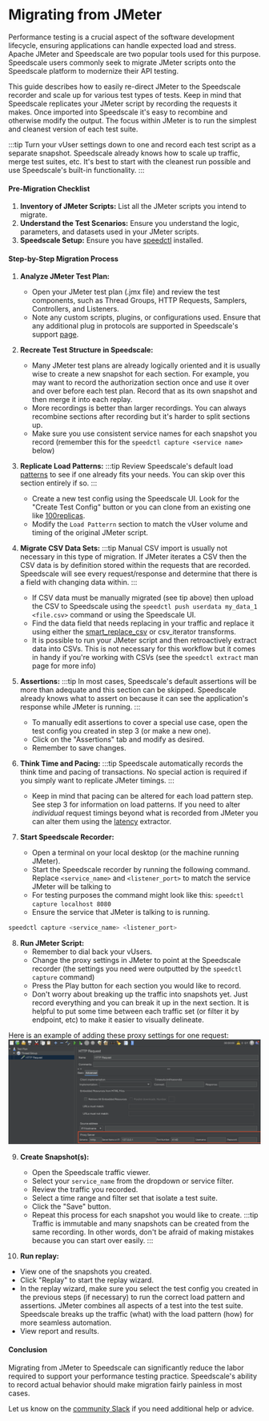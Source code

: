 # Migrating from JMeter

Performance testing is a crucial aspect of the software development lifecycle, ensuring applications can handle expected load and stress. Apache JMeter and Speedscale are two popular tools used for this purpose. Speedscale users commonly seek to migrate JMeter scripts onto the Speedscale platform to modernize their API testing.

This guide describes how to easily re-direct JMeter to the Speedscale recorder and scale up for various test types of tests. Keep in mind that Speedscale replicates your JMeter script by recording the requests it makes. Once imported into Speedscale it's easy to recombine and otherwise modify the output. The focus within JMeter is to run the simplest and cleanest version of each test suite.

:::tip
Turn your vUser settings down to one and record each test script as a separate snapshot. Speedscale already knows how to scale up traffic, merge test suites, etc. It's best to start with the cleanest run possible and use Speedscale's built-in functionality.
:::

#### Pre-Migration Checklist

1. **Inventory of JMeter Scripts:** List all the JMeter scripts you intend to migrate.
2. **Understand the Test Scenarios:** Ensure you understand the logic, parameters, and datasets used in your JMeter scripts.
3. **Speedscale Setup:** Ensure you have [speedctl](../../quick-start.md#install-cli-optional) installed.

#### Step-by-Step Migration Process

1. **Analyze JMeter Test Plan:**
   - Open your JMeter test plan (.jmx file) and review the test components, such as Thread Groups, HTTP Requests, Samplers, Controllers, and Listeners.
   - Note any custom scripts, plugins, or configurations used. Ensure that any additional plug in protocols are supported in Speedscale's support [page](../technology-support.md).


2. **Recreate Test Structure in Speedscale:**
   - Many JMeter test plans are already logically oriented and it is usually wise to create a new snapshot for each section. For example, you may want to record the authorization section once and use it over and over before each test plan. Record that as its own snapshot and then merge it into each replay.
   - More recordings is better than larger recordings. You can always recombine sections after recording but it's harder to split sections up. 
   - Make sure you use consistent service names for each snapshot you record (remember this for the `speedctl capture <service name>` below)

3. **Replicate Load Patterns:**
:::tip
Review Speedscale's default load [patterns](../../guides/load-patterns.md) to see if one already fits your needs. You can skip over this section entirely if so.
:::
   - Create a new test config using the Speedscale UI. Look for the "Create Test Config" button or you can clone from an existing one like [100replicas](https://app.speedscale.com/config/performance_100replicas).
   - Modify the `Load Patterrn` section to match the vUser volume and timing of the original JMeter script.

4. **Migrate CSV Data Sets:**
:::tip
Manual CSV import is usually not necessary in this type of migration. If JMeter iterates a CSV then the CSV data is by definition stored within the requests that are recorded. Speedscale will see every request/response and determine that there is a field with changing data within.
:::
   - If CSV data must be manually migrated (see tip above) then upload the CSV to Speedscale using the `speedctl push userdata my_data_1 <file.csv>` command or using the Speedscale UI.
   - Find the data field that needs replacing in your traffic and replace it using either the [smart_replace_csv](../transform-traffic/transforms/smart_replace_csv.md) or csv_iterator transforms.
   - It is possible to run your JMeter script and then retroactively extract data into CSVs. This is not necessary for this workflow but it comes in handy if you're working with CSVs (see the `speedctl extract` man page for more info)

5. **Assertions:**
:::tip
In most cases, Speedscale's default assertions will be more than adequate and this section can be skipped. Speedscale already knows what to assert on because it can see the application's response while JMeter is running.
:::
   - To manually edit assertions to cover a special use case, open the test config you created in step 3 (or make a new one).
   - Click on the "Assertions" tab and modify as desired.
   - Remember to save changes.

6. **Think Time and Pacing:**
:::tip
Speedscale automatically records the think time and pacing of transactions. No special action is required if you simply want to replicate JMeter timings.
:::
   - Keep in mind that pacing can be altered for each load pattern step. See step 3 for information on load patterns. If you need to alter *individual* request timings beyond what is recorded from JMeter you can alter them using the [latency](../transform-traffic/extractors/latency.md) extractor.

7. **Start Speedscale Recorder:**
   - Open a terminal on your local desktop (or the machine running JMeter).
   - Start the Speedscale recorder by running the following command. Replace `<service_name>` and `<listener_port>` to match the service JMeter will be talking to
   - For testing purposes the command might look like this: `speedctl capture localhost 8080`
   - Ensure the service that JMeter is talking to is running.

```bash
speedctl capture <service_name> <listener_port>
```

8. **Run JMeter Script:**
   - Remember to dial back your vUsers.
   - Change the proxy settings in JMeter to point at the Speedscale recorder (the settings you need were outputted by the `speedctl capture` command)
   - Press the Play button for each section you would like to record.
   - Don't worry about breaking up the traffic into snapshots yet. Just record everything and you can break it up in the next section. It is helpful to put some time between each traffic set (or filter it by endpoint, etc) to make it easier to visually delineate.
   
Here is an example of adding these proxy settings for one request:
![jmeter_proxy](./jmeter/jmeter_proxy.png)


9. **Create Snapshot(s):**
   - Open the Speedscale traffic viewer.
   - Select your `service_name` from the dropdown or service filter.
   - Review the traffic you recorded.
   - Select a time range and filter set that isolate a test suite.
   - Click the "Save" button.
   - Repeat this process for each snapshot you would like to create.
:::tip
Traffic is immutable and many snapshots can be created from the same recording. In other words, don't be afraid of making mistakes because you can start over easily.
:::

10. **Run replay:**
   - View one of the snapshots you created.
   - Click "Replay" to start the replay wizard.
   - In the replay wizard, make sure you select the test config you created in the previous steps (if necessary) to run the correct load pattern and assertions. JMeter combines all aspects of a test into the test suite. Speedscale breaks up the traffic (what) with the load pattern (how) for more seamless automation.
   - View report and results.

#### Conclusion

Migrating from JMeter to Speedscale can significantly reduce the labor required to support your performance testing practice. Speedscale's ability to record actual behavior should make migration fairly painless in most cases.

Let us know on the [community Slack](https://slack.speedscale.com) if you need additional help or advice.
